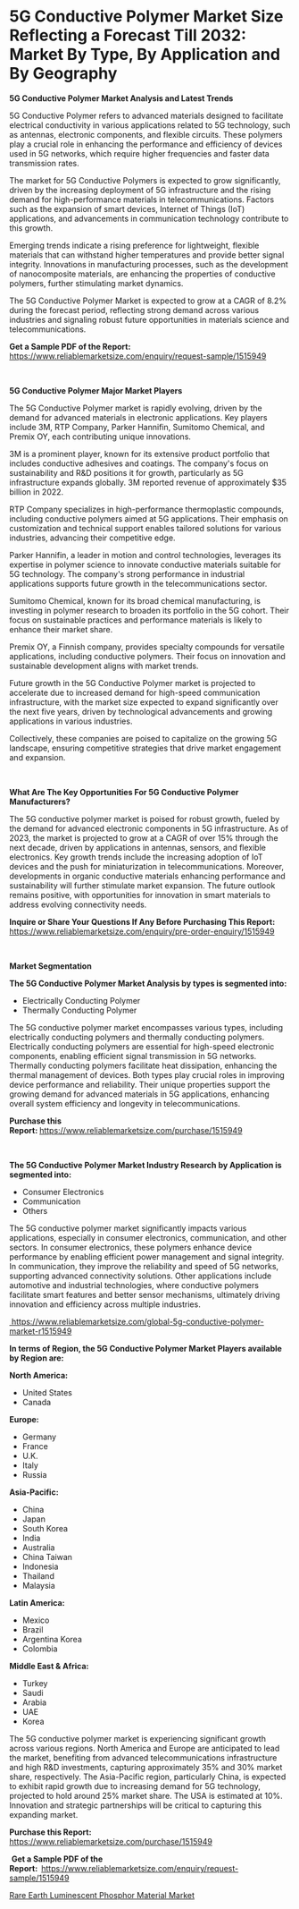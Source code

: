 <p><h1>5G Conductive Polymer Market Size Reflecting a Forecast Till 2032: Market By Type, By Application and By Geography</h1></p><p><strong>5G Conductive Polymer Market Analysis and Latest Trends</strong></p>
<p><p>5G Conductive Polymer refers to advanced materials designed to facilitate electrical conductivity in various applications related to 5G technology, such as antennas, electronic components, and flexible circuits. These polymers play a crucial role in enhancing the performance and efficiency of devices used in 5G networks, which require higher frequencies and faster data transmission rates.</p><p>The market for 5G Conductive Polymers is expected to grow significantly, driven by the increasing deployment of 5G infrastructure and the rising demand for high-performance materials in telecommunications. Factors such as the expansion of smart devices, Internet of Things (IoT) applications, and advancements in communication technology contribute to this growth. </p><p>Emerging trends indicate a rising preference for lightweight, flexible materials that can withstand higher temperatures and provide better signal integrity. Innovations in manufacturing processes, such as the development of nanocomposite materials, are enhancing the properties of conductive polymers, further stimulating market dynamics. </p><p>The 5G Conductive Polymer Market is expected to grow at a CAGR of 8.2% during the forecast period, reflecting strong demand across various industries and signaling robust future opportunities in materials science and telecommunications.</p></p>
<p><strong>Get a Sample PDF of the Report:&nbsp;</strong> <a href="https://www.reliablemarketsize.com/enquiry/request-sample/1515949?utm_campaign=1911&utm_medium=2&utm_source=Github&utm_content=ia&utm_term=18012025&utm_id=5g-conductive-polymer">https://www.reliablemarketsize.com/enquiry/request-sample/1515949</a></p>
<p>&nbsp;</p>
<p><strong>5G Conductive Polymer Major Market Players</strong></p>
<p><p>The 5G Conductive Polymer market is rapidly evolving, driven by the demand for advanced materials in electronic applications. Key players include 3M, RTP Company, Parker Hannifin, Sumitomo Chemical, and Premix OY, each contributing unique innovations.</p><p>3M is a prominent player, known for its extensive product portfolio that includes conductive adhesives and coatings. The company's focus on sustainability and R&D positions it for growth, particularly as 5G infrastructure expands globally. 3M reported revenue of approximately $35 billion in 2022.</p><p>RTP Company specializes in high-performance thermoplastic compounds, including conductive polymers aimed at 5G applications. Their emphasis on customization and technical support enables tailored solutions for various industries, advancing their competitive edge.</p><p>Parker Hannifin, a leader in motion and control technologies, leverages its expertise in polymer science to innovate conductive materials suitable for 5G technology. The company's strong performance in industrial applications supports future growth in the telecommunications sector.</p><p>Sumitomo Chemical, known for its broad chemical manufacturing, is investing in polymer research to broaden its portfolio in the 5G cohort. Their focus on sustainable practices and performance materials is likely to enhance their market share.</p><p>Premix OY, a Finnish company, provides specialty compounds for versatile applications, including conductive polymers. Their focus on innovation and sustainable development aligns with market trends.</p><p>Future growth in the 5G Conductive Polymer market is projected to accelerate due to increased demand for high-speed communication infrastructure, with the market size expected to expand significantly over the next five years, driven by technological advancements and growing applications in various industries.</p><p>Collectively, these companies are poised to capitalize on the growing 5G landscape, ensuring competitive strategies that drive market engagement and expansion.</p></p>
<p>&nbsp;</p>
<p><strong>What Are The Key Opportunities For 5G Conductive Polymer Manufacturers?</strong></p>
<p><p>The 5G conductive polymer market is poised for robust growth, fueled by the demand for advanced electronic components in 5G infrastructure. As of 2023, the market is projected to grow at a CAGR of over 15% through the next decade, driven by applications in antennas, sensors, and flexible electronics. Key growth trends include the increasing adoption of IoT devices and the push for miniaturization in telecommunications. Moreover, developments in organic conductive materials enhancing performance and sustainability will further stimulate market expansion. The future outlook remains positive, with opportunities for innovation in smart materials to address evolving connectivity needs.</p></p>
<p><strong>Inquire or Share Your Questions If Any Before Purchasing This Report:</strong> <a href="https://www.reliablemarketsize.com/enquiry/pre-order-enquiry/1515949?utm_campaign=1911&utm_medium=2&utm_source=Github&utm_content=ia&utm_term=18012025&utm_id=5g-conductive-polymer">https://www.reliablemarketsize.com/enquiry/pre-order-enquiry/1515949</a></p>
<p>&nbsp;</p>
<p><strong>Market Segmentation</strong></p>
<p><strong>The 5G Conductive Polymer Market Analysis by types is segmented into:</strong></p>
<p><ul><li>Electrically Conducting Polymer</li><li>Thermally Conducting Polymer</li></ul></p>
<p><p>The 5G conductive polymer market encompasses various types, including electrically conducting polymers and thermally conducting polymers. Electrically conducting polymers are essential for high-speed electronic components, enabling efficient signal transmission in 5G networks. Thermally conducting polymers facilitate heat dissipation, enhancing the thermal management of devices. Both types play crucial roles in improving device performance and reliability. Their unique properties support the growing demand for advanced materials in 5G applications, enhancing overall system efficiency and longevity in telecommunications.</p></p>
<p><strong>Purchase this Report:&nbsp;</strong><a href="https://www.reliablemarketsize.com/purchase/1515949?utm_campaign=1911&utm_medium=2&utm_source=Github&utm_content=ia&utm_term=18012025&utm_id=5g-conductive-polymer">https://www.reliablemarketsize.com/purchase/1515949</a></p>
<p>&nbsp;</p>
<p><strong>The 5G Conductive Polymer Market Industry Research by Application is segmented into:</strong></p>
<p><ul><li>Consumer Electronics</li><li>Communication</li><li>Others</li></ul></p>
<p><p>The 5G conductive polymer market significantly impacts various applications, especially in consumer electronics, communication, and other sectors. In consumer electronics, these polymers enhance device performance by enabling efficient power management and signal integrity. In communication, they improve the reliability and speed of 5G networks, supporting advanced connectivity solutions. Other applications include automotive and industrial technologies, where conductive polymers facilitate smart features and better sensor mechanisms, ultimately driving innovation and efficiency across multiple industries.</p></p>
<p><a href="https://www.reliablemarketsize.com/global-5g-conductive-polymer-market-r1515949?utm_campaign=1911&utm_medium=2&utm_source=Github&utm_content=ia&utm_term=18012025&utm_id=5g-conductive-polymer">&nbsp;https://www.reliablemarketsize.com/global-5g-conductive-polymer-market-r1515949</a></p>
<p><strong>In terms of Region, the 5G Conductive Polymer Market Players available by Region are:</strong></p>
<p>
    <p> <strong> North America: </strong>
        <ul>
            <li>United States</li>
            <li>Canada</li>
        </ul>
        </p> 
    <p> <strong> Europe: </strong>
        <ul>
            <li>Germany</li>
            <li>France</li>
            <li>U.K.</li>
            <li>Italy</li>
            <li>Russia</li>
        </ul>
        </p> 
    <p> <strong> Asia-Pacific: </strong>
        <ul>
            <li>China</li>
            <li>Japan</li>
            <li>South Korea</li>
            <li>India</li>
            <li>Australia</li>
            <li>China Taiwan</li>
            <li>Indonesia</li>
            <li>Thailand</li>
            <li>Malaysia</li>
        </ul>
        </p> 
    <p> <strong> Latin America: </strong>
        <ul>
            <li>Mexico</li>
            <li>Brazil</li>
            <li>Argentina Korea</li>
            <li>Colombia</li>
        </ul>
        </p> 
    <p> <strong> Middle East & Africa: </strong>
        <ul>
            <li>Turkey</li>
            <li>Saudi</li>
            <li>Arabia</li>
            <li>UAE</li>
            <li>Korea</li>
        </ul>
    </p>
    </p>
<p><p>The 5G conductive polymer market is experiencing significant growth across various regions. North America and Europe are anticipated to lead the market, benefiting from advanced telecommunications infrastructure and high R&D investments, capturing approximately 35% and 30% market share, respectively. The Asia-Pacific region, particularly China, is expected to exhibit rapid growth due to increasing demand for 5G technology, projected to hold around 25% market share. The USA is estimated at 10%. Innovation and strategic partnerships will be critical to capturing this expanding market.</p></p>
<p><strong>Purchase this Report: </strong><a href="https://www.reliablemarketsize.com/purchase/1515949?utm_campaign=1911&utm_medium=2&utm_source=Github&utm_content=ia&utm_term=18012025&utm_id=5g-conductive-polymer">https://www.reliablemarketsize.com/purchase/1515949</a></p>
<p>&nbsp;<strong>Get a Sample PDF of the Report:&nbsp;&nbsp;</strong><a href="https://www.reliablemarketsize.com/enquiry/request-sample/1515949?utm_campaign=1911&utm_medium=2&utm_source=Github&utm_content=ia&utm_term=18012025&utm_id=5g-conductive-polymer">https://www.reliablemarketsize.com/enquiry/request-sample/1515949</a></p>
<p><strong></strong></p>
<p><p><a href="https://github.com/gulaimolin/Market-Research-Report-List-7/blob/main/rare-earth-luminescent-phosphor-material-market.md?utm_campaign=1911&utm_medium=2&utm_source=Github&utm_content=ia&utm_term=18012025&utm_id=5g-conductive-polymer">Rare Earth Luminescent Phosphor Material Market</a></p></p>